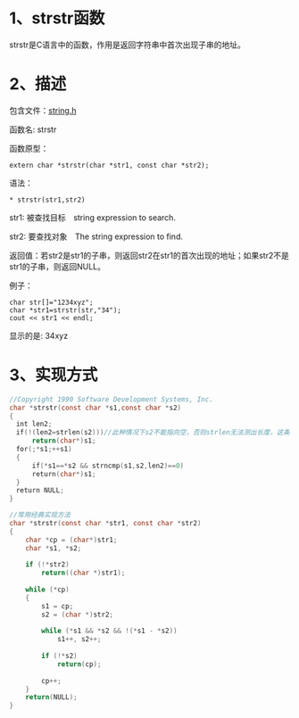 # 1、strstr函数

strstr是C语言中的函数，作用是返回字符串中首次出现子串的地址。

# 2、描述

包含文件：[string.h](https://baike.baidu.com/item/string.h)

函数名: strstr

函数原型：

```
extern char *strstr(char *str1, const char *str2);
```

语法：

```
* strstr(str1,str2)
```

str1: 被查找目标　string expression to search.

str2: 要查找对象　The string expression to find.

返回值：若str2是str1的子串，则返回str2在str1的首次出现的地址；如果str2不是str1的子串，则返回NULL。

例子：

```
char str[]="1234xyz";
char *str1=strstr(str,"34");
cout << str1 << endl;
```

显示的是: 34xyz

# 3、实现方式

```c
//Copyright 1990 Software Development Systems, Inc.
char *strstr(const char *s1,const char *s2)
{
　int len2;
　if(!(len2=strlen(s2)))//此种情况下s2不能指向空，否则strlen无法测出长度，这条语句错误
　    return(char*)s1;
　for(;*s1;++s1)
　{
    　if(*s1==*s2 && strncmp(s1,s2,len2)==0)
    　return(char*)s1;
　}
　return NULL;
}

//常用经典实现方法
char *strstr(const char *str1, const char *str2)
{
    char *cp = (char*)str1;
    char *s1, *s2;
 
    if (!*str2)
        return((char *)str1);
 
    while (*cp)
    {
        s1 = cp;
        s2 = (char *)str2;
 
        while (*s1 && *s2 && !(*s1 - *s2))
            s1++, s2++;
 
        if (!*s2)
            return(cp);
 
        cp++;
    }
    return(NULL);
}
```

